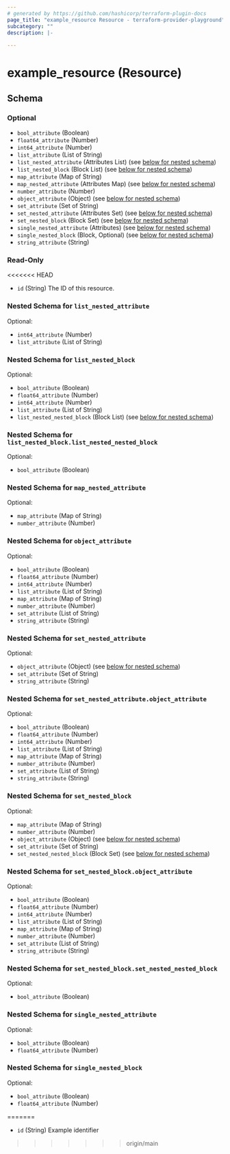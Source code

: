 ```yaml
---
# generated by https://github.com/hashicorp/terraform-plugin-docs
page_title: "example_resource Resource - terraform-provider-playground"
subcategory: ""
description: |-
  
---
```


# example_resource (Resource)





<!-- schema generated by tfplugindocs -->
## Schema

### Optional

- `bool_attribute` (Boolean)
- `float64_attribute` (Number)
- `int64_attribute` (Number)
- `list_attribute` (List of String)
- `list_nested_attribute` (Attributes List) (see [below for nested schema](#nestedatt--list_nested_attribute))
- `list_nested_block` (Block List) (see [below for nested schema](#nestedblock--list_nested_block))
- `map_attribute` (Map of String)
- `map_nested_attribute` (Attributes Map) (see [below for nested schema](#nestedatt--map_nested_attribute))
- `number_attribute` (Number)
- `object_attribute` (Object) (see [below for nested schema](#nestedatt--object_attribute))
- `set_attribute` (Set of String)
- `set_nested_attribute` (Attributes Set) (see [below for nested schema](#nestedatt--set_nested_attribute))
- `set_nested_block` (Block Set) (see [below for nested schema](#nestedblock--set_nested_block))
- `single_nested_attribute` (Attributes) (see [below for nested schema](#nestedatt--single_nested_attribute))
- `single_nested_block` (Block, Optional) (see [below for nested schema](#nestedblock--single_nested_block))
- `string_attribute` (String)

### Read-Only

<<<<<<< HEAD
- `id` (String) The ID of this resource.

<a id="nestedatt--list_nested_attribute"></a>
### Nested Schema for `list_nested_attribute`

Optional:

- `int64_attribute` (Number)
- `list_attribute` (List of String)


<a id="nestedblock--list_nested_block"></a>
### Nested Schema for `list_nested_block`

Optional:

- `bool_attribute` (Boolean)
- `float64_attribute` (Number)
- `int64_attribute` (Number)
- `list_attribute` (List of String)
- `list_nested_nested_block` (Block List) (see [below for nested schema](#nestedblock--list_nested_block--list_nested_nested_block))

<a id="nestedblock--list_nested_block--list_nested_nested_block"></a>
### Nested Schema for `list_nested_block.list_nested_nested_block`

Optional:

- `bool_attribute` (Boolean)



<a id="nestedatt--map_nested_attribute"></a>
### Nested Schema for `map_nested_attribute`

Optional:

- `map_attribute` (Map of String)
- `number_attribute` (Number)


<a id="nestedatt--object_attribute"></a>
### Nested Schema for `object_attribute`

Optional:

- `bool_attribute` (Boolean)
- `float64_attribute` (Number)
- `int64_attribute` (Number)
- `list_attribute` (List of String)
- `map_attribute` (Map of String)
- `number_attribute` (Number)
- `set_attribute` (List of String)
- `string_attribute` (String)


<a id="nestedatt--set_nested_attribute"></a>
### Nested Schema for `set_nested_attribute`

Optional:

- `object_attribute` (Object) (see [below for nested schema](#nestedatt--set_nested_attribute--object_attribute))
- `set_attribute` (Set of String)
- `string_attribute` (String)

<a id="nestedatt--set_nested_attribute--object_attribute"></a>
### Nested Schema for `set_nested_attribute.object_attribute`

Optional:

- `bool_attribute` (Boolean)
- `float64_attribute` (Number)
- `int64_attribute` (Number)
- `list_attribute` (List of String)
- `map_attribute` (Map of String)
- `number_attribute` (Number)
- `set_attribute` (List of String)
- `string_attribute` (String)



<a id="nestedblock--set_nested_block"></a>
### Nested Schema for `set_nested_block`

Optional:

- `map_attribute` (Map of String)
- `number_attribute` (Number)
- `object_attribute` (Object) (see [below for nested schema](#nestedatt--set_nested_block--object_attribute))
- `set_attribute` (Set of String)
- `set_nested_nested_block` (Block Set) (see [below for nested schema](#nestedblock--set_nested_block--set_nested_nested_block))

<a id="nestedatt--set_nested_block--object_attribute"></a>
### Nested Schema for `set_nested_block.object_attribute`

Optional:

- `bool_attribute` (Boolean)
- `float64_attribute` (Number)
- `int64_attribute` (Number)
- `list_attribute` (List of String)
- `map_attribute` (Map of String)
- `number_attribute` (Number)
- `set_attribute` (List of String)
- `string_attribute` (String)


<a id="nestedblock--set_nested_block--set_nested_nested_block"></a>
### Nested Schema for `set_nested_block.set_nested_nested_block`

Optional:

- `bool_attribute` (Boolean)



<a id="nestedatt--single_nested_attribute"></a>
### Nested Schema for `single_nested_attribute`

Optional:

- `bool_attribute` (Boolean)
- `float64_attribute` (Number)


<a id="nestedblock--single_nested_block"></a>
### Nested Schema for `single_nested_block`

Optional:

- `bool_attribute` (Boolean)
- `float64_attribute` (Number)


=======
- `id` (String) Example identifier
>>>>>>> origin/main
